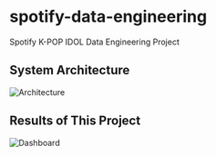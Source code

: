 # spotify-data-engineering
Spotify K-POP IDOL Data Engineering Project

## System Architecture
![Architecture](https://github.com/heewoneha/spotify-data-engineering/assets/74031620/620c3e1b-db03-493e-80ca-3447ce497f34)

## Results of This Project
![Dashboard](https://github.com/heewoneha/spotify-data-engineering/assets/74031620/dbf8a676-14ae-4cd3-a1a3-41f597f5dd23)
